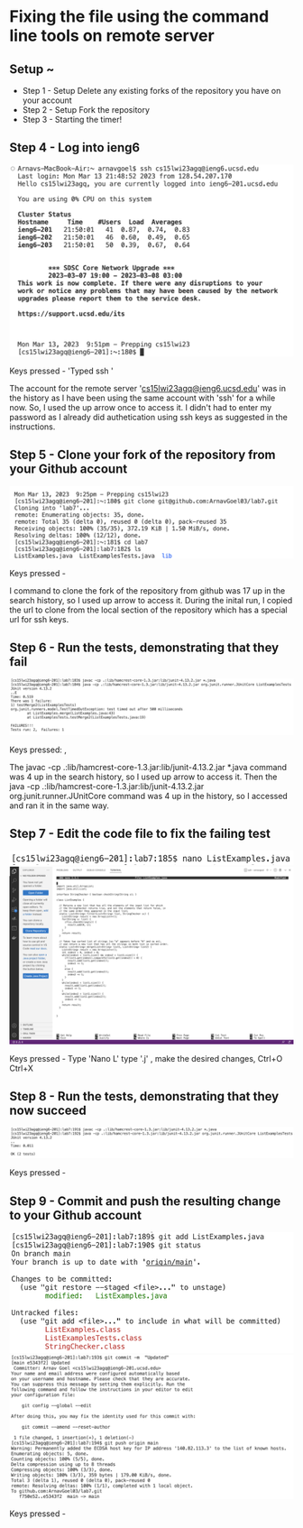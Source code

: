 # Fixing the file using the command line tools on remote server

## Setup ~ 
- Step 1 - Setup Delete any existing forks of the repository you have on your account
- Step 2 - Setup Fork the repository
- Step 3 - Starting the timer!


## Step 4 - Log into ieng6
![Picture demonstrating the step 4 of the task](step4.png)

Keys pressed - 'Typed ssh <up><enter>'
  
The account for the remote server 'cs15lwi23agq@ieng6.ucsd.edu' was in the history as I have been using the same account with 'ssh' for a while now. So, I used the up arrow once to access it. I didn't had to enter my password as I already did authetication using ssh keys as suggested in the instructions.

## Step 5 - Clone your fork of the repository from your Github account
![Picture demonstrating the step 5 of the task](step5.png)
 
Keys pressed - <up><up><up><up><up><up><up><up><up><up><up><up><up><up><up><up><up><enter>
  
I command to clone the fork of the repository from github was 17 up in the search history, so I used up arrow to access it. During the inital run, I copied the url to clone from the local section of the repository which has a special url for ssh keys.

## Step 6 - Run the tests, demonstrating that they fail
![Picture demonstrating the step 6 of the task](step6.png)
  
Keys pressed: <up><up><up><up><enter>, <up><up><up><up><enter>

The javac -cp .:lib/hamcrest-core-1.3.jar:lib/junit-4.13.2.jar *.java command was 4 up in the search history, so I used up arrow to access it. Then the java -cp .:lib/hamcrest-core-1.3.jar:lib/junit-4.13.2.jar org.junit.runner.JUnitCore command was 4 up in the history, so I accessed and ran it in the same way.

## Step 7 - Edit the code file to fix the failing test
![Picture demonstrating the step 7 of the task](step7.png)
![Picture demonstrating the step 9 of the task](step71.png)
  
Keys pressed - Type 'Nano L' <tab> type '.j' <tab> <enter>, make the desired changes, Ctrl+O <enter> Ctrl+X
  

## Step 8 -  Run the tests, demonstrating that they now succeed
![Picture demonstrating the step 8 of the task](step8.png)
  
Keys pressed -

## Step 9 - Commit and push the resulting change to your Github account
![Picture demonstrating the step 9 of the task](step9.png)
![Picture demonstrating the step 9 of the task](step91.png)
  
Keys pressed -
